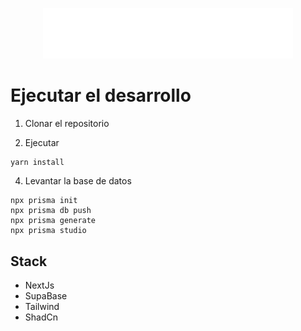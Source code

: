 <p align="center">
  <img src="./public/readme/Next.js_wordmark_dark.svg" width="400" alt="Next Logo" />
</p>



# Ejecutar el desarrollo

1. Clonar el repositorio

2. Ejecutar
```
yarn install
```


4. Levantar la base de datos
```
npx prisma init
npx prisma db push
npx prisma generate
npx prisma studio
```


## Stack
* NextJs
* SupaBase
* Tailwind
* ShadCn
